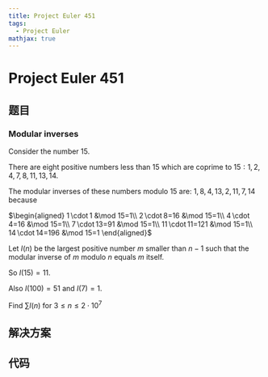 ```yaml
---
title: Project Euler 451
tags:
  - Project Euler
mathjax: true
---
```

<escape><!-- more --></escape>
    



# Project Euler 451
## 题目
### Modular inverses

Consider the number $15$.

There are eight positive numbers less than $15$ which are coprime to $15: 1,2, 4, 7, 8, 11, 13, 14$.

The modular inverses of these numbers modulo 15 are: $1, 8, 4, 13, 2, 11, 7, 14$ because

$\begin{aligned}
1 \cdot 1 &\mod 15=1\\
2 \cdot 8=16 &\mod 15=1\\
4 \cdot 4=16 &\mod 15=1\\
7 \cdot 13=91 &\mod 15=1\\
11 \cdot 11=121 &\mod 15=1\\
14 \cdot 14=196 &\mod 15=1
\end{aligned}$

Let $I(n)$ be the largest positive number $m$ smaller than $n-1$ such that the modular inverse of $m$ modulo $n$ equals $m$ itself.

So $I(15)=11$.

Also $I(100)=51$ and $I(7)=1$.

Find $\sum I(n)$ for $3\le n\le2\cdot10^7$


## 解决方案


## 代码


